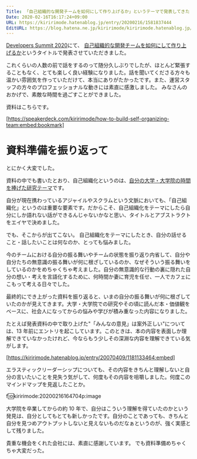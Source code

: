 ```yaml
---
Title: 「自己組織的な開発チームを如何にして作り上げるか」というテーマで発表してきた #devsumi
Date: 2020-02-16T16:17:24+09:00
URL: https://kiririmode.hatenablog.jp/entry/20200216/1581837444
EditURL: https://blog.hatena.ne.jp/kiririmode/kiririmode.hatenablog.jp/atom/entry/26006613514730693
---
```

[Developers Summit 2020](https://event.shoeisha.jp/devsumi/20200213)にて、
[自己組織的な開発チームを如何にして作り上げるか](https://event.shoeisha.jp/devsumi/20200213/session/2417/)というタイトルで発表させていただきました。

これくらいの人数の前で話をするのって随分久しぶりでしたが、ほとんど緊張することもなく、とても楽しく良い経験になりました。話を聞いてくださる方々も温かい雰囲気を作っていただけて、本当にありがたかったです。また、運営スタッフの方々のプロフェッショナルな動きには素直に感激しました。
みなさんのおかげで、素敵な時間を過ごすことができました。

資料はこちらです。

[https://speakerdeck.com/kiririmode/how-to-build-self-organizing-team:embed:bookmark]

# 資料準備を振り返って

とにかく大変でした。

資料の中でも書いたとおり、自己組織化というのは、[自分の大学・大学院の時間を捧げた研究テーマ](https://scholar.google.com/scholar?hl=ja&q=yuichi+kiri)です。


自分が現在携わっているアジャイルやスクラムという文脈においても、「自己組織化」というのは重要な要素です。だからこそ、自己組織化をテーマにしたら自分にしか語れない話ができるんじゃないかなと思い、タイトルとアブストラクトをエイヤで決めました。

でも、そこからが出てこない。
自己組織化をテーマにしたとき、自分の話せること・話したいことは何なのか、とっても悩みました。

今のチームにおける自分の振る舞いやチームの状態を振り返り内省して、自分や自分たちの無意識の振る舞いが何に根ざしているのか、なぜそういう振る舞いをしているのかをめちゃくちゃ考えました。自分の無意識的な行動の裏に隠れた自分の想い・考えを言語化するために、何時間か妻に育児を任せ、一人でカフェにこもって考える日々でした。

最終的にでき上がった資料を振り返ると、いまの自分の振る舞いが何に根ざしていたのかが見えてきます。大学・大学院での研究やその頃に読んだ本・価値観をベースに、社会人になってからの悩みや学びが積み重なった内容になりました。

たとえば発表資料の中で取り上げた"「みんなの意見」は案外正しい"については、13 年前にエントリを起こしています。このときは、本の内容を表面しか理解できていなかったけれど、今ならもう少しその深淵な内容を理解できている気がします。

[https://kiririmode.hatenablog.jp/entry/20070409/1181133464:embed]

エラスティックリーダーシップについても、その内容をきちんと理解しないと自分の言いたいことを見失う気がして、何度もその内容を咀嚼しました。何度このマインドマップを見返したことか。

f:id:kiririmode:20200216164704p:image

大学院を卒業してからの約 10 年で、自分はこういう理解を得ていたのかという発見は、自分としてもとても新しかったです。自分のことであっても、きちんと自分を見つめアウトプットしないと見えないものだなぁというのが、強く実感として残りました。

貴重な機会をくれた会社には、素直に感謝しています。
でも資料準備めちゃくちゃ大変だった。

